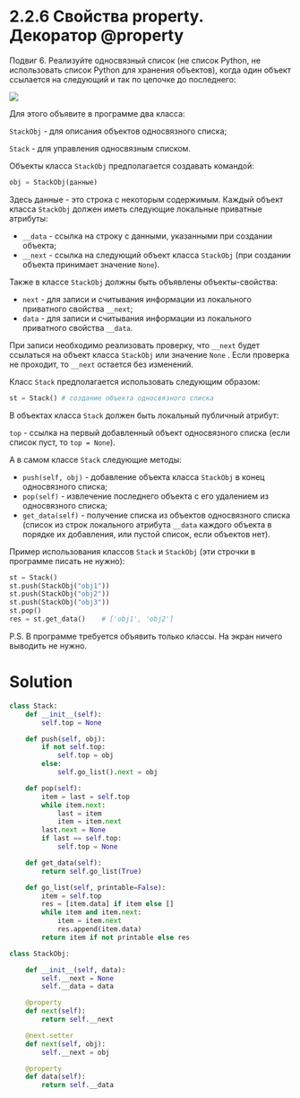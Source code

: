 # 2.2.6 Свойства property. Декоратор @property

Подвиг 6. Реализуйте односвязный список (не список Python, не использовать список Python для хранения объектов), когда
один объект ссылается на следующий и так по цепочке до последнего:

![](https://ucarecdn.com/3b775696-c6ff-4b7a-9918-a01709189a36/)

Для этого объявите в программе два класса:

`StackObj` - для описания объектов односвязного списка;

`Stack` - для управления односвязным списком.

Объекты класса `StackObj` предполагается создавать командой:

```python
obj = StackObj(данные)
```

Здесь данные - это строка с некоторым содержимым. Каждый объект класса `StackObj` должен иметь следующие локальные
приватные атрибуты:

- `__data` - ссылка на строку с данными, указанными при создании объекта;
- `__next` - ссылка на следующий объект класса `StackObj` (при создании объекта принимает значение `None`).

Также в классе `StackObj` должны быть объявлены объекты-свойства:

- `next` - для записи и считывания информации из локального приватного свойства `__next`;
- `data` - для записи и считывания информации из локального приватного свойства `__data`.

При записи необходимо реализовать проверку, что `__next` будет ссылаться на объект класса `StackObj` или значение `None`
. Если проверка не проходит, то `__next` остается без изменений.

Класс `Stack` предполагается использовать следующим образом:

```python
st = Stack() # создание объекта односвязного списка
```

В объектах класса `Stack` должен быть локальный публичный атрибут:

`top` - ссылка на первый добавленный объект односвязного списка (если список пуст, то `top = None`).

А в самом классе `Stack` следующие методы:

- `push(self, obj)` - добавление объекта класса `StackObj` в конец односвязного списка;
- `pop(self)` - извлечение последнего объекта с его удалением из односвязного списка;
- `get_data(self)` - получение списка из объектов односвязного списка (список из строк локального атрибута `__data`
  каждого объекта в порядке их добавления, или пустой список, если объектов нет).

Пример использования классов `Stack` и `StackObj` (эти строчки в программе писать не нужно):

```python
st = Stack()
st.push(StackObj("obj1"))
st.push(StackObj("obj2"))
st.push(StackObj("obj3"))
st.pop()
res = st.get_data()    # ['obj1', 'obj2']
```

P.S. В программе требуется объявить только классы. На экран ничего выводить не нужно.

# Solution

```python
class Stack:
    def __init__(self):
        self.top = None

    def push(self, obj):
        if not self.top:
            self.top = obj
        else:
            self.go_list().next = obj

    def pop(self):
        item = last = self.top
        while item.next:
            last = item
            item = item.next
        last.next = None
        if last == self.top:
            self.top = None

    def get_data(self):
        return self.go_list(True)

    def go_list(self, printable=False):
        item = self.top
        res = [item.data] if item else []
        while item and item.next:
            item = item.next
            res.append(item.data)
        return item if not printable else res

class StackObj:

    def __init__(self, data):
        self.__next = None
        self.__data = data

    @property
    def next(self):
        return self.__next

    @next.setter
    def next(self, obj):
        self.__next = obj

    @property
    def data(self):
        return self.__data
```